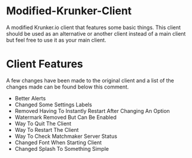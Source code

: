 # Modified-Krunker-Client
A modified Krunker.io client that features some basic things. This client should be used as an alternative or another client instead of a main client but feel free to use it as your main client.

# Client Features
A few changes have been made to the original client and a list of the changes made can be found below this comment.

- Better Alerts
- Changed Some Settings Labels
- Removed Having To Instantly Restart After Changing An Option
- Watermark Removed But Can Be Enabled
- Way To Quit The Client
- Way To Restart The Client
- Way To Check Matchmaker Server Status
- Changed Font When Starting Client
- Changed Splash To Something Simple
